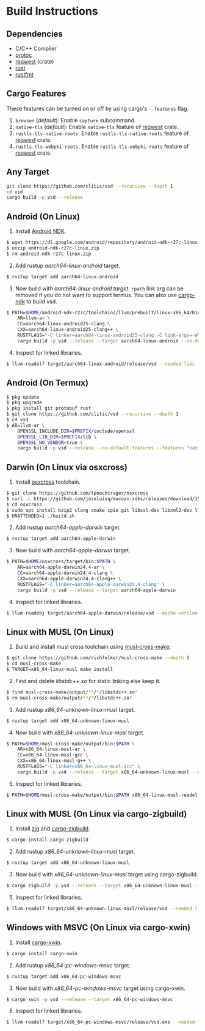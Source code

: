 # Build Instructions

## Dependencies

- C/C++ Compiler
- [protoc](https://github.com/protocolbuffers/protobuf)
- [reqwest](https://github.com/seanmonstar/reqwest#requirements) (crate)
- [rust](https://www.rust-lang.org)
- [rustfmt](https://github.com/rust-lang/rustfmt)

## Cargo Features

These features can be turned on or off by using cargo's `--features` flag.

1. `browser` (*default*): Enable `capture` subcommand.
2. `native-tls` (*default*): Enable `native-tls` feature of [reqwest] crate.
3. `rustls-tls-native-roots`: Enable `rustls-tls-native-roots` feature of [reqwest] crate.
4. `rustls-tls-webpki-roots`: Enable `rustls-tls-webpki-roots` feature of [reqwest] crate.

## Any Target

```bash
git clone https://github.com/clitic/vsd --recursive --depth 1
cd vsd
cargo build -p vsd --release
```

## Android (On Linux)

1. Install [Android NDK](https://developer.android.com/ndk/downloads).

```bash
$ wget https://dl.google.com/android/repository/android-ndk-r27c-linux.zip
$ unzip android-ndk-r27c-linux.zip
$ rm android-ndk-r27c-linux.zip
```

2. Add rustup *aarch64-linux-android* target.

```bash
$ rustup target add aarch64-linux-android
```

3. Now build with *aarch64-linux-android target*. `rpath` link arg can be removed if you do not want to support termux. You can also use [cargo-ndk](https://github.com/bbqsrc/cargo-ndk) to build vsd.

```bash
$ PATH=$HOME/android-ndk-r27c/toolchains/llvm/prebuilt/linux-x86_64/bin:$PATH \
    AR=llvm-ar \
    CC=aarch64-linux-android25-clang \
    CXX=aarch64-linux-android25-clang++ \
    RUSTFLAGS="-C linker=aarch64-linux-android25-clang -C link-args=-Wl,-rpath=/data/data/com.termux/files/usr/lib" \
    cargo build -p vsd --release --target aarch64-linux-android --no-default-features --features "rustls-tls-webpki-roots"
```

4. Inspect for linked libraries.

```bash
$ llvm-readelf target/aarch64-linux-android/release/vsd --needed-libs
```

## Android (On Termux)

```bash
$ pkg update
$ pkg upgrade
$ pkg install git protobuf rust
$ git clone https://github.com/clitic/vsd --recursive --depth 1
$ cd vsd
$ AR=llvm-ar \
    OPENSSL_INCLUDE_DIR=$PREFIX/include/openssl
    OPENSSL_LIB_DIR=$PREFIX/lib \
    OPENSSL_NO_VENDOR=true \
    cargo build -p vsd --release --no-default-features --features "native-tls"
```

## Darwin (On Linux via osxcross)

1. Install [osxcross](https://github.com/tpoechtrager/osxcross) toolchain.

```bash
$ git clone https://github.com/tpoechtrager/osxcross
$ curl -L https://github.com/joseluisq/macosx-sdks/releases/download/15.4/MacOSX15.4.sdk.tar.xz -o osxcross/tarballs/MacOSX15.4.sdk.tar.xz
$ cd osxcross
$ sudo apt install bzip2 clang cmake cpio git libssl-dev libxml2-dev llvm-dev lzma-dev patch python3 uuid-dev zlib1g-dev xz-utils
$ UNATTENDED=1 ./build.sh
```

2. Add rustup *aarch64-apple-darwin* target.

```bash
$ rustup target add aarch64-apple-darwin
```

3. Now build with *aarch64-apple-darwin* target.

```bash
$ PATH=$HOME/osxcross/target/bin:$PATH \
    AR=aarch64-apple-darwin24.4-ar \
    CC=aarch64-apple-darwin24.4-clang \
    CXX=aarch64-apple-darwin24.4-clang++ \
    RUSTFLAGS="-C linker=aarch64-apple-darwin24.4-clang" \
    cargo build -p vsd --release --target aarch64-apple-darwin
```

4. Inspect for linked libraries.

```bash
$ llvm-readobj target/aarch64-apple-darwin/release/vsd --macho-version-min --needed-libs
```

## Linux with MUSL (On Linux)

1. Build and install musl cross toolchain using [musl-cross-make](https://github.com/richfelker/musl-cross-make).

```bash
$ git clone https://github.com/richfelker/musl-cross-make --depth 1
$ cd musl-cross-make
$ TARGET=x86_64-linux-musl make install
```

2. Find and delete *libstdc++.so* for static linking else keep it.

```bash
$ find musl-cross-make/output/**/*/libstdc++.so*
$ rm musl-cross-make/output/**/*/libstdc++.so*
```

3. Add rustup *x86_64-unknown-linux-musl* target.

```bash
$ rustup target add x86_64-unknown-linux-musl
```

4. Now build with *x86_64-unknown-linux-musl* target.

```bash
$ PATH=$HOME/musl-cross-make/output/bin:$PATH \
    AR=x86_64-linux-musl-ar \
    CC=x86_64-linux-musl-gcc \
    CXX=x86_64-linux-musl-g++ \
    RUSTFLAGS="-C linker=x86_64-linux-musl-gcc" \
    cargo build -p vsd --release --target x86_64-unknown-linux-musl --no-default-features --features "browser,rustls-tls-webpki-roots"
```

5. Inspect for linked libraries.

```bash
$ PATH=$HOME/musl-cross-make/output/bin:$PATH x86_64-linux-musl-readelf target/x86_64-unknown-linux-musl/release/vsd --dynamic
```

## Linux with MUSL (On Linux via cargo-zigbuild)

1. Install [zig](https://ziglang.org/download) and [cargo-zigbuild](https://github.com/rust-cross/cargo-zigbuild).

```bash
$ cargo install cargo-zigbuild
```

2. Add rustup *x86_64-unknown-linux-musl* target.

```bash
$ rustup target add x86_64-unknown-linux-musl
```

3. Now build with *x86_64-unknown-linux-musl* target using cargo-zigbuild.

```bash
$ cargo zigbuild -p vsd --release --target x86_64-unknown-linux-musl --no-default-features --features "browser,rustls-tls-webpki-roots"
```

5. Inspect for linked libraries.

```bash
$ llvm-readelf target/x86_64-unknown-linux-musl/release/vsd --needed-libs
```

## Windows with MSVC (On Linux via cargo-xwin)

1. Install [cargo-xwin](https://github.com/rust-cross/cargo-xwin).

```bash
$ cargo install cargo-xwin
```

2. Add rustup *x86_64-pc-windows-msvc* target.

```bash
$ rustup target add x86_64-pc-windows-msvc
```

3. Now build with *x86_64-pc-windows-msvc* target using cargo-xwin.

```bash
$ cargo xwin -p vsd --release --target x86_64-pc-windows-msvc
```

5. Inspect for linked libraries.

```bash
$ llvm-readelf target/x86_64-pc-windows-msvc/release/vsd.exe --needed-libs
```

[reqwest]: https://docs.rs/reqwest/latest/reqwest/#optional-features
